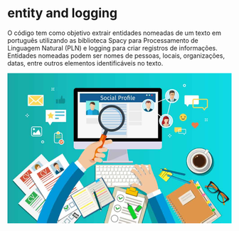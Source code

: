 # entity and logging

O código tem como objetivo extrair entidades nomeadas de um texto em português utilizando as biblioteca Spacy para Processamento de Linguagem Natural (PLN) e logging para criar registros de informações. Entidades nomeadas podem ser nomes de pessoas, locais, organizações, datas, entre outros elementos identificáveis no texto.

![Alt text](image.png)